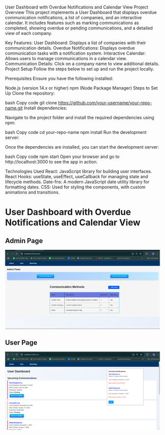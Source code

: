 User Dashboard with Overdue Notifications and Calendar View
Project Overview
This project implements a User Dashboard that displays overdue communication notifications, a list of companies, and an interactive calendar.
 It includes features such as marking communications as completed, showing overdue or pending communications, and a detailed view of each company.

Key Features:
User Dashboard: Displays a list of companies with their communication details.
Overdue Notifications: Displays overdue communication tasks with a notification system.
Interactive Calendar: Allows users to manage communications in a calendar view.
Communication Details: Click on a company name to view additional details.
Project Setup
Follow the steps below to set up and run the project locally.

Prerequisites
Ensure you have the following installed:

Node.js (version 14.x or higher)
npm (Node Package Manager)
Steps to Set Up
Clone the repository:

bash
Copy code
git clone https://github.com/your-username/your-repo-name.git
Install dependencies:

Navigate to the project folder and install the required dependencies using npm:

bash
Copy code
cd your-repo-name
npm install
Run the development server:

Once the dependencies are installed, you can start the development server:

bash
Copy code
npm start
Open your browser and go to http://localhost:3000 to see the app in action.

Technologies Used
React: JavaScript library for building user interfaces.
React Hooks: useState, useEffect, useCallback for managing state and lifecycle methods.
Date-fns: A modern JavaScript date utility library for formatting dates.
CSS: Used for styling the components, with custom animations and transitions.


# User Dashboard with Overdue Notifications and Calendar View

## Admin Page
![Admin Screenshot](src/assests/screenshots/AdminPage.png)

## User Page
![User Screenshot](src/assests/screenshots/UserPage.png)



